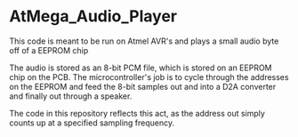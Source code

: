 # AtMega_Audio_Player
This code is meant to be run on Atmel AVR's and plays a small audio byte off of a EEPROM chip

The audio is stored as an 8-bit PCM file, which is stored on an EEPROM chip on the PCB. The microcontroller's job is to cycle through the addresses on the EEPROM and feed the 8-bit samples out and into a D2A converter and finally out through a speaker. 

The code in this repository reflects this act, as the address out simply counts up at a specified sampling frequency.
